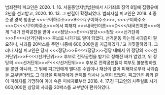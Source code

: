 범죄전력
피고인은 2020. 1. 16. 서울중앙지방법원에서 사기죄로 징역 8월에 집행유예 2년을 선고받고, 2020. 10. 13. 그 판결이 확정되었다.
범죄사실
피고인은 2018. 4.중순경 경북 청송군 <<<구이하주소>>>B<<</구이하주소>>>, <<<구이하주소>>>C<<</구이하주소>>>에서 피해자 <<<내국인이름>>>D<<</내국인이름>>>에게 "내가 전략공천을 받아 <<<정당>>>E<<</정당>>>정당 <<<선거단위>>>F<<</선거단위>>> 후보로 나가기로 말이 되었다. 선거운동 하는데 사과즙이 필요하니, 사과즙 20박스를 주면 나중에 600,000원을 지급하겠다."고 거짓말하였다.
그러나 사실 피고인은 당시 <<<정당>>>E<<</정당>>>정당 내에서 위 정당의 <<<선거단위>>>F<<</선거단위>>> 후보로 전략공천을 받기로 정해진 바가 없었고, 위 정당의 <<<선거단위>>>F<<</선거단위>>> 후보로 전략공천될지 여부도 불분명하였을 뿐만 아니라, 그 밖에 피고인에게 별다른 수입이나 재산이 없어 피해자로부터 사과즙을 교부받더라도 그 대금을 피해자에게 변제할 의사나 능력이 없었다.
피고인은 위와 같이 피해자를 기망하여 이에 속은 피해자로부터 2018. 4. 17.경 피고인의 사무실로 시가 600,000원 상당의 사과즙 20박스를 교부받아 편취하였다.